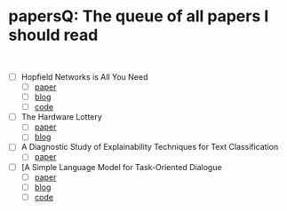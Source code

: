 # papersQ: The queue of all papers I should read

<br/>


- [ ] Hopfield Networks is All You Need
  - [ ] [paper](https://arxiv.org/abs/2008.02217)
  - [ ] [blog](https://ml-jku.github.io/hopfield-layers/)
  - [ ] [code](https://github.com/ml-jku/hopfield-layers)
- [ ] The Hardware Lottery
  - [ ] [paper](https://arxiv.org/abs/2009.0648)
  - [ ] [blog](https://hardwarelottery.github.io)
- [ ] A Diagnostic Study of Explainability Techniques for Text Classification
  - [ ] [paper](https://arxiv.org/abs/2009.13295)
- [ ] [A Simple Language Model for Task-Oriented Dialogue
  - [ ] [paper](https://arxiv.org/abs/2005.00796)
  - [ ] [blog](https://blog.einstein.ai/simpletod/)
  - [ ] [code](https://github.com/salesforce/simpletod)
